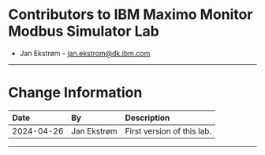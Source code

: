 
# Contributors to IBM Maximo Monitor Modbus Simulator Lab

- Jan Ekstrøm - <jan.ekstrom@dk.ibm.com>

---

# Change Information

|Date      |By             | Description                                           |
|:---------|:--------------|:------------------------------------------------------|
|2024-04-26|Jan Ekstrøm    |First version of this lab.                             |

---